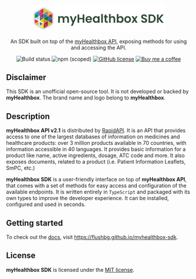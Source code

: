 <p align="center" style="margin-bottom: 5px;">
   <img src="docs/static/logo_full.png" alt="myHealthbox Logo" width="365"/>
</p>
<p align="center">An SDK built on top of the <a href="https://rapidapi.com/roblat/api/myhealthbox/" target="_blank">myHealthbox API</a>, exposing methods for using and accessing the API.
</p>
<p align="center">
<img alt="Build status" src="https://img.shields.io/github/workflow/status/flushbg/myhealthbox-sdk/Build%20and%20publish%20to%20NPM">
<img alt="npm (scoped)" src="https://img.shields.io/npm/v/@flushbg/myhealthbox-sdk">
<a href="https://github.com/FlushBG/myhealthbox-sdk/blob/main/LICENSE"><img alt="GitHub license" src="https://img.shields.io/github/license/FlushBG/myhealthbox-sdk"></a>
<a href="https://buymeacoffee.com/flushbg"><img src="https://img.shields.io/badge/-buy_me_a%C2%A0coffee-gray?logo=buy-me-a-coffee"  alt="Buy me a coffee" /></a>
</p>

## Disclaimer

This SDK is an unofficial open-source tool. It is not developed or backed by **myHealthbox**. The brand name and logo belong to **myHealthbox**.

## Description

**myHealthbox API v2.1** is distributed by <a href="https://rapidapi.com/roblat/api/myhealthbox/" target="_blank">RapidAPI</a>. It is an API that provides access to one of the largest databases of information on medicines and healthcare products: over 3 million products available in 70 countries, with information accessible in 40 languages. It provides basic information for a product like name, active ingredients, dosage, ATC code and more. It also exposes documents, related to a product (i.e. Patient Information Leaflets, SmPC, etc.)

**myHealthbox SDK** is a user-friendly interface on top of **myHealthbox API**, that comes with a set of methods for easy access and configuration of the available endpoints. It is written entirely in `TypeScript` and packaged with its own types to improve the developer experience. It can be installed, configured and used in seconds.

## Getting started

To check out the <a href="https://flushbg.github.io/myhealthbox-sdk">docs</a>, visit https://flushbg.github.io/myhealthbox-sdk.

## License

**myHealthbox SDK** is licensed under the [MIT license](LICENSE).
